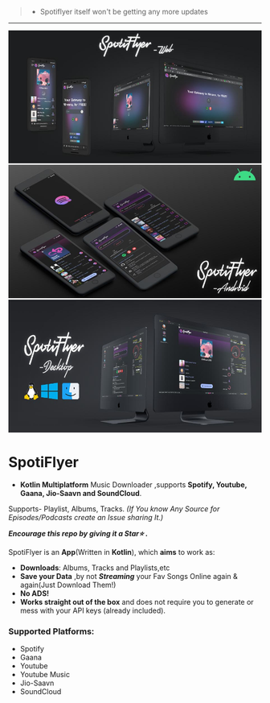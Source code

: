 

>  - Spotiflyer itself won't be getting any more updates
---
![Web Cover](art/cover-web.jpg)
![Android Cover](art/cover-android.jpg)
![Desktop Cover](art/cover-desktop.jpg)


# SpotiFlyer
- **Kotlin Multiplatform** Music Downloader ,supports **Spotify, Youtube, Gaana, Jio-Saavn and SoundCloud**.

Supports- Playlist, Albums, Tracks. _(If You know Any Source for Episodes/Podcasts create an Issue sharing It.)_


***Encourage this repo by giving it a Star⭐ .***

SpotiFlyer is an **App**(Written in **Kotlin**), which **aims** to work as:
  - **Downloads**: Albums, Tracks and Playlists,etc 
  - **Save your Data** ,by not **_Streaming_** your Fav Songs Online again & again(Just Download Them!)
  - **No ADS!** 
  - **Works straight out of the box** and does not require you to generate or mess with your API keys (already included).
  
### Supported Platforms:
- Spotify
- Gaana
- Youtube
- Youtube Music
- Jio-Saavn
- SoundCloud
